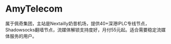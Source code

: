# AmyTelecom
属于佩奇集团，主站是Nextailly奶昔机场，提供40+深港IPLC专线节点，Shadowsocks翻墙节点，流媒体解锁支持度好，月付55元起。适合需要稳定流媒体服务的用户。
